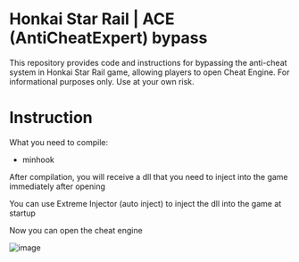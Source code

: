 # Honkai Star Rail | ACE (AntiCheatExpert) bypass
This repository provides code and instructions for bypassing the anti-cheat system in Honkai Star Rail game, allowing players to open Cheat Engine. For informational purposes only. Use at your own risk.

# Instruction
What you need to compile:
 - minhook

After compilation, you will receive a dll that you need to inject into the game immediately after opening

You can use Extreme Injector (auto inject) to inject the dll into the game at startup

Now you can open the cheat engine

![image](https://user-images.githubusercontent.com/113752393/235123300-18804f0b-7833-414e-b4e8-e665655350d1.png)
